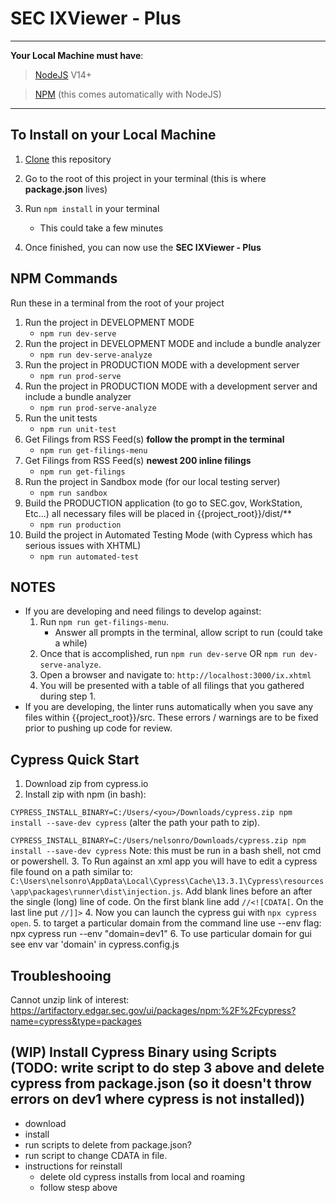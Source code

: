 # SEC IXViewer - Plus

---

**Your Local Machine must have**:

> [NodeJS](https://nodejs.org/en/download) V14+

> [NPM](https://nodejs.org/en/download) (this comes automatically with NodeJS)

---

## To Install on your Local Machine

1. [Clone](https://docs.gitlab.com/ee/gitlab-basics/start-using-git.html#clone-a-repository) this repository

2. Go to the root of this project in your terminal (this is where **package.json** lives)

3. Run `npm install` in your terminal

   - This could take a few minutes

4. Once finished, you can now use the **SEC IXViewer - Plus**

## NPM Commands

Run these in a terminal from the root of your project

1. Run the project in DEVELOPMENT MODE
   - `npm run dev-serve` 
   <!-- `npm run dev-build` needs to have been run first because devServer.static is currently pointing to /dist and that folder needs to be populated with the build command -->
2. Run the project in DEVELOPMENT MODE and include a bundle analyzer
   - `npm run dev-serve-analyze`
3. Run the project in PRODUCTION MODE with a development server
   - `npm run prod-serve`
4. Run the project in PRODUCTION MODE with a development server and include a bundle analyzer
   - `npm run prod-serve-analyze`
5. Run the unit tests
   - `npm run unit-test`
6. Get Filings from RSS Feed(s) **follow the prompt in the terminal**
   - `npm run get-filings-menu`
7. Get Filings from RSS Feed(s) **newest 200 inline filings**
   - `npm run get-filings`
8. Run the project in Sandbox mode (for our local testing server)
   - `npm run sandbox`
9. Build the PRODUCTION application (to go to SEC.gov, WorkStation, Etc...) all necessary files will be placed in {{project_root}}/dist/\*\*
   - `npm run production`
10. Build the project in Automated Testing Mode (with Cypress which has serious issues with XHTML)
    - `npm run automated-test`

## NOTES

- If you are developing and need filings to develop against:
  1.  Run `npm run get-filings-menu`.
      - Answer all prompts in the terminal, allow script to run (could take a while)
  2.  Once that is accomplished, run `npm run dev-serve` OR `npm run dev-serve-analyze`.
  3.  Open a browser and navigate to: `http://localhost:3000/ix.xhtml`
  4.  You will be presented with a table of all filings that you gathered during step 1.
- If you are developing, the linter runs automatically when you save any files within {{project_root}}/src. These errors / warnings are to be fixed prior to pushing up code for review.

## Cypress Quick Start
1. Download zip from cypress.io
2. Install zip with npm (in bash): 
<!-- generic -->
`CYPRESS_INSTALL_BINARY=C:/Users/<you>/Downloads/cypress.zip npm install --save-dev cypress`
(alter the path your path to zip).
<!-- robin (for ez copy pasta) -->
`CYPRESS_INSTALL_BINARY=C:/Users/nelsonro/Downloads/cypress.zip npm install --save-dev cypress`
Note: this  must be run in a bash shell, not cmd or powershell.
3. To Run against an xml app you will have to edit a cypress file found on a path similar to: `C:\Users\nelsonro\AppData\Local\Cypress\Cache\13.3.1\Cypress\resources\app\packages\runner\dist\injection.js`.  Add blank lines before an after the single (long) line of code.  On the first blank line add `//<![CDATA[`.  On the last line put `//]]>`
4. Now you can launch the cypress gui with `npx cypress open`.
5. to target a particular domain from the command line use --env flag:
   npx cypress run --env "domain=dev1"
6. To use particular domain for gui see env var 'domain' in cypress.config.js

## Troubleshooing
Cannot unzip
link of interest: https://artifactory.edgar.sec.gov/ui/packages/npm:%2F%2Fcypress?name=cypress&type=packages


## (WIP) Install Cypress Binary using Scripts (TODO: write script to do step 3 above and delete cypress from package.json (so it doesn't throw errors on dev1 where cypress is not installed))
- download
- install
- run scripts to delete from package.json?
- run script to change CDATA in file.
- instructions for reinstall
   - delete old cypress installs from local and roaming
   - follow stesp above